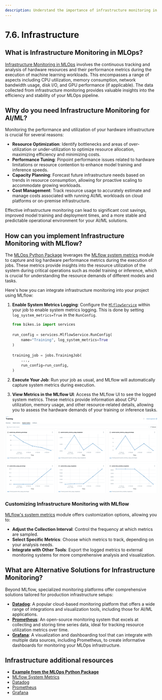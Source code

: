 ```yaml
---
description: Understand the importance of infrastructure monitoring in MLOps, learn how to track resource utilization and performance metrics to optimize hardware usage and cost efficiency.
---
```


# 7.6. Infrastructure

## What is Infrastructure Monitoring in MLOps?

[Infrastructure Monitoring in MLOps](https://cloud.google.com/architecture/mlops-continuous-delivery-and-automation-pipelines-in-machine-learning) involves the continuous tracking and analysis of hardware resources and their performance metrics during the execution of machine learning workloads. This encompasses a range of aspects including CPU utilization, memory consumption, network bandwidth usage, disk I/O, and GPU performance (if applicable). The data collected from infrastructure monitoring provides valuable insights into the efficiency and stability of your MLOps pipeline.

## Why do you need Infrastructure Monitoring for AI/ML?

Monitoring the performance and utilization of your hardware infrastructure is crucial for several reasons:

- **Resource Optimization**: Identify bottlenecks and areas of over-utilization or under-utilization to optimize resource allocation, maximizing efficiency and minimizing costs.
- **Performance Tuning**: Pinpoint performance issues related to hardware limitations or resource contention to enhance model training and inference speeds.
- **Capacity Planning**: Forecast future infrastructure needs based on trends in resource consumption, allowing for proactive scaling to accommodate growing workloads.
- **Cost Management**: Track resource usage to accurately estimate and manage costs associated with running AI/ML workloads on cloud platforms or on-premise infrastructure.

Effective infrastructure monitoring can lead to significant cost savings, improved model training and deployment times, and a more stable and predictable operational environment for your AI/ML solutions.

## How can you implement Infrastructure Monitoring with MLflow?

The [MLOps Python Package](https://github.com/fmind/mlops-python-package) leverages the [MLflow system metrics](https://mlflow.org/docs/latest/system-metrics/index.html) module to capture and log hardware performance metrics during the execution of jobs. These metrics provide insights into the resource utilization of the system during critical operations such as model training or inference, which is crucial for understanding the resource demands of different models and tasks.

Here's how you can integrate infrastructure monitoring into your project using MLflow:

1. **Enable System Metrics Logging**: Configure the [`MlflowService`](https://github.com/fmind/mlops-python-package/blob/main/src/bikes/io/services.py) within your job to enable system metrics logging. This is done by setting `log_system_metrics=True` in the `RunConfig`.

    ```python
    from bikes.io import services

    run_config = services.MlflowService.RunConfig(
        name="Training", log_system_metrics=True
    )

    training_job = jobs.TrainingJob(
        ...,
        run_config=run_config,
    )
    ```

2. **Execute Your Job**: Run your job as usual, and MLflow will automatically capture system metrics during execution.

3. **View Metrics in the MLflow UI**: Access the MLflow UI to see the logged system metrics. These metrics provide information about CPU utilization, memory usage, and other resource-related details, allowing you to assess the hardware demands of your training or inference tasks.

![System Metrics](../img/infrastructures/system_metrics.png)

### Customizing Infrastructure Monitoring with MLflow

[MLflow's system metrics](https://mlflow.org/docs/latest/system-metrics/index.html) module offers customization options, allowing you to:

- **Adjust the Collection Interval**: Control the frequency at which metrics are sampled.
- **Select Specific Metrics**: Choose which metrics to track, depending on your analysis needs.
- **Integrate with Other Tools**: Export the logged metrics to external monitoring systems for more comprehensive analysis and visualization.

## What are Alternative Solutions for Infrastructure Monitoring?

Beyond MLflow, specialized monitoring platforms offer comprehensive solutions tailored for production infrastructure setups:

- **[Datadog](https://www.datadoghq.com/)**: A popular cloud-based monitoring platform that offers a wide range of integrations and visualization tools, including those for AI/ML applications.
- **[Prometheus](https://prometheus.io/)**: An open-source monitoring system that excels at collecting and storing time series data, ideal for tracking resource utilization metrics over time.
- **[Grafana](https://grafana.com/)**: A visualization and dashboarding tool that can integrate with multiple data sources, including Prometheus, to create informative dashboards for monitoring your MLOps infrastructure.

## Infrastructure additional resources

- **[Example from the MLOps Python Package](https://github.com/fmind/mlops-python-package/blob/main/src/bikes/io/services.py)**
- [MLflow System Metrics](https://mlflow.org/docs/latest/system-metrics/index.html)
- [Datadog](https://www.datadoghq.com/)
- [Prometheus](https://prometheus.io/)
- [Grafana](https://grafana.com/)
